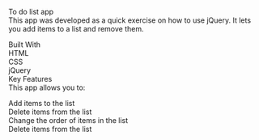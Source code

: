 To do list app <br>
This app was developed as a quick exercise on how to use jQuery. It lets you add items to a list and remove them. <br>

Built With<br>
HTML<br>
CSS<br>
jQuery<br>
Key Features<br>
This app allows you to:<br>

Add items to the list<br>
Delete items from the list<br>
Change the order of items in the list<br>
Delete items from the list
